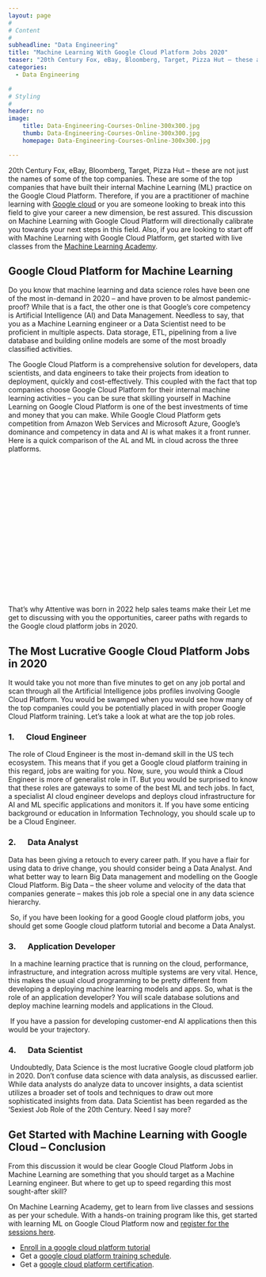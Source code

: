 ```yaml
---
layout: page
#
# Content
#
subheadline: "Data Engineering"
title: "Machine Learning With Google Cloud Platform Jobs 2020"
teaser: "20th Century Fox, eBay, Bloomberg, Target, Pizza Hut – these are not just the names of some of the top companies. These are some of the top companies that have built their internal Machine Learning (ML) practice on the Google Cloud Platform. Therefo"
categories:
  - Data Engineering

#
# Styling
#
header: no
image:
    title: Data-Engineering-Courses-Online-300x300.jpg
    thumb: Data-Engineering-Courses-Online-300x300.jpg
    homepage: Data-Engineering-Courses-Online-300x300.jpg

---
```


20th Century Fox, eBay, Bloomberg, Target, Pizza Hut – these are not just the names of some of the top companies. These are some of the top companies that have built their internal Machine Learning (ML) practice on the Google Cloud Platform. Therefore, if you are a practitioner of machine learning with [Google cloud](https://en.m.wikipedia.org/wiki/Google_Cloud_Platform) or you are someone looking to break into this field to give your career a new dimension, be rest assured. This discussion on Machine Learning with Google Cloud Platform will directionally calibrate you towards your next steps in this field. Also, if you are looking to start off with Machine Learning with Google Cloud Platform, get started with live classes from the [Machine Learning Academy](https://mlacademy.io////register).


Google Cloud Platform for Machine Learning
------------------------------------------


Do you know that machine learning and data science roles have been one of the most in-demand in 2020 – and have proven to be almost pandemic-proof? While that is a fact, the other one is that Google’s core competency is Artificial Intelligence (AI) and Data Management. Needless to say, that you as a Machine Learning engineer or a Data Scientist need to be proficient in multiple aspects. Data storage, ETL, pipelining from a live database and building online models are some of the most broadly classified activities.


The Google Cloud Platform is a comprehensive solution for developers, data scientists, and data engineers to take their projects from ideation to deployment, quickly and cost-effectively. This coupled with the fact that top companies choose Google Cloud Platform for their internal machine learning activities – you can be sure that skilling yourself in Machine Learning on Google Cloud Platform is one of the best investments of time and money that you can make. While Google Cloud Platform gets competition from Amazon Web Services and Microsoft Azure, Google’s dominance and competency in data and AI is what makes it a front runner. Here is a quick comparison of the AL and ML in cloud across the three platforms.


![](data:image/svg+xml,%3Csvg%20xmlns='http://www.w3.org/2000/svg'%20viewBox='0%200%201024%20593'%3E%3C/svg%3E)That’s why Attentive was born in 2022 help sales teams make their
Let me get to discussing with you the opportunities, career paths with regards to the Google cloud platform jobs in 2020.


The Most Lucrative Google Cloud Platform Jobs in 2020
-----------------------------------------------------


It would take you not more than five minutes to get on any job portal and scan through all the Artificial Intelligence jobs profiles involving Google Cloud Platform. You would be swamped when you would see how many of the top companies could you be potentially placed in with proper Google Cloud Platform training. Let’s take a look at what are the top job roles.


### 1.      Cloud Engineer


The role of Cloud Engineer is the most in-demand skill in the US tech ecosystem. This means that if you get a Google cloud platform training in this regard, jobs are waiting for you. Now, sure, you would think a Cloud Engineer is more of generalist role in IT. But you would be surprised to know that these roles are gateways to some of the best ML and tech jobs. In fact, a specialist AI cloud engineer develops and deploys cloud infrastructure for AI and ML specific applications and monitors it. If you have some enticing background or education in Information Technology, you should scale up to be a Cloud Engineer.


### 2.      Data Analyst


Data has been giving a retouch to every career path. If you have a flair for using data to drive change, you should consider being a Data Analyst. And what better way to learn Big Data management and modelling on the Google Cloud Platform. Big Data – the sheer volume and velocity of the data that companies generate – makes this job role a special one in any data science hierarchy.


 So, if you have been looking for a good Google cloud platform jobs, you should get some Google cloud platform tutorial and become a Data Analyst.


### 3.      Application Developer


 In a machine learning practice that is running on the cloud, performance, infrastructure, and integration across multiple systems are very vital. Hence, this makes the usual cloud programming to be pretty different from developing a deploying machine learning models and apps. So, what is the role of an application developer? You will scale database solutions and deploy machine learning models and applications in the Cloud.


 If you have a passion for developing customer-end AI applications then this would be your trajectory.


### 4.      Data Scientist


 Undoubtedly, Data Science is the most lucrative Google cloud platform job in 2020. Don’t confuse data science with data analysis, as discussed earlier. While data analysts do analyze data to uncover insights, a data scientist utilizes a broader set of tools and techniques to draw out more sophisticated insights from data. Data Scientist has been regarded as the ‘Sexiest Job Role of the 20th Century. Need I say more?


Get Started with Machine Learning with Google Cloud – Conclusion
----------------------------------------------------------------


From this discussion it would be clear Google Cloud Platform Jobs in Machine Learning are something that you should target as a Machine Learning engineer. But where to get up to speed regarding this most sought-after skill?


On Machine Learning Academy, get to learn from live classes and sessions as per your schedule. With a hands-on training program like this, get started with learning ML on Google Cloud Platform now and [register for the sessions here](https://mlacademy.io////register).


* [Enroll in a google cloud platform tutorial](https://mlacademy.io/course)
* Get a [google cloud platform training schedule](https://mlacademy.io/classes).
* Get a [google cloud platform certification](https://www.coursera.org/learn/gcp-big-data-ml-fundamentals).


